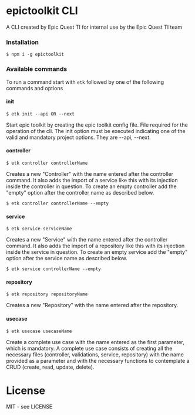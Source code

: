 # epictoolkit CLI

A CLI created by Epic Quest TI for internal use by the Epic Quest TI team

### Installation

```shell
$ npm i -g epictoolkit
```

### Available commands

To run a command start with <code>etk</code> followed by one of the following commands and options

#### init

```shell
$ etk init --api OR --next
```

Start epic toolkit by creating the epic toolkit config file. File required for the operation of the cli. The init option must be executed indicating one of the valid and mandatory project options. They are --api, --next.

#### controller

```shell
$ etk controller controllerName
```

Creates a new "Controller" with the name entered after the controller command. It also adds the import of a service like this with its injection inside the controller in question. To create an empty controller add the "empty" option after the controller name as described below.

```shell
$ etk controller controllerName --empty
```

#### service

```shell
$ etk service serviceName
```

Creates a new "Service" with the name entered after the controller command. It also adds the import of a repository like this with its injection inside the service in question. To create an empty service add the "empty" option after the service name as described below.

```shell
$ etk service controllerName --empty
```

#### repository

```shell
$ etk repository repositoryName
```

Creates a new "Repository" with the name entered after the repository.

#### usecase

```shell
$ etk usecase usecaseName
```

Create a complete use case with the name entered as the first parameter, which is mandatory. A complete use case consists of creating all the necessary files (controller, validations, service, repository) with the name provided as a parameter and with the necessary functions to contemplate a CRUD (create, read, update, delete).

# License

MIT - see LICENSE
